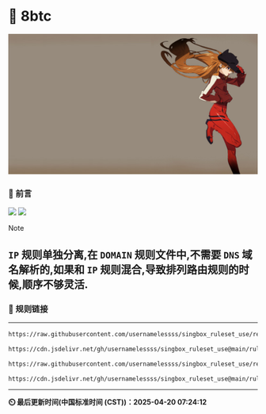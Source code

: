 
# 🧸 8btc
![](https://raw.githubusercontent.com/usernamelessss/picture-bed/main/images/202504042256831.jpg)
### 📣 前言
![](https://shields.io/badge/-移除重复规则-ff69b4) ![](https://shields.io/badge/-IP&nbsp;规则单独存放不与&nbsp;DOMAIN&nbsp;等混合-green)
> [!NOTE]
**`IP` 规则单独分离,在 `DOMAIN` 规则文件中,不需要 `DNS` 域名解析的,如果和 `IP` 规则混合,导致排列路由规则的时候,顺序不够灵活.**
---

###  🔗 规则链接
---

```url
https://raw.githubusercontent.com/usernamelessss/singbox_ruleset_use/refs/heads/main/rule/8btc/8btc_No_IP.json
```

```url
https://cdn.jsdelivr.net/gh/usernamelessss/singbox_ruleset_use@main/rule/8btc/8btc_No_IP.json
```

```url
https://raw.githubusercontent.com/usernamelessss/singbox_ruleset_use/refs/heads/main/rule/8btc/8btc_No_IP.srs
```

```url
https://cdn.jsdelivr.net/gh/usernamelessss/singbox_ruleset_use@main/rule/8btc/8btc_No_IP.srs
```

---
**⏲️ 最后更新时间(中国标准时间 (CST))：2025-04-20 07:24:12**